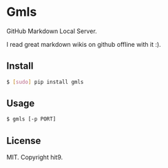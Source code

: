 Gmls
====

GitHub Markdown Local Server.

I read great markdown wikis on github offline with it :).

Install
-------

```bash
$ [sudo] pip install gmls
```

Usage
------

```bash
$ gmls [-p PORT]
```

License
-------

MIT. Copyright hit9.
